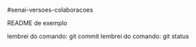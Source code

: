 #senai-versoes-colaboracoes

README de exemplo

lembrei do comando: git commit
lembrei do comando: git status 
